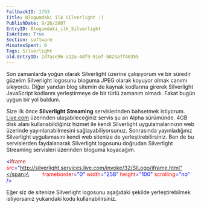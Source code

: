 ```yaml
---
FallbackID: 1793
Title: Blogumdaki ilk Silverlight :)
PublishDate: 9/26/2007
EntryID: Blogumdaki_ilk_Silverlight
IsActive: True
Section: software
MinutesSpent: 0
Tags: Silverlight
old.EntryID: 2d7ace96-a12a-4df9-91ef-b823a7f40355
---
```

Son zamanlarda yoğun olarak Silverlight üzerine çalışıyorum ve bir
süredir güzelim Silverlight logosunu bloguma JPEG olarak koyuyor olmak
canımı sıkıyordu. Diğer yandan blog sitemin de kaynak kodlarına girerek
Silverlight JavaScript kodlarını yerleştirmeye de bir türlü zamanım
olmadı. Fakat bugün uygun bir yol buldum.

Size ilk önce **Silverlight Streaming** servislerinden bahsetmek
istiyorum. [Live.com](http://silverlight.live.com/) üzerinden
ulaşabileceğiniz servis şu an Alpha sürümünde. 4GB disk alanı
kullanabildiğiniz hizmet ile kendi Silverlight uygulamalarınızın web
üzerinde yayınlanabilmesini sağlayabiliyorsunuz. Sonrasında
yayınladığınız Silverlight uygulamasını kendi web sitenize de
yerleştirebilirsiniz. Ben de bu servislerden faydalanarak Silverlight
logosunu doğrudan Silverlight Streaming servisleri üzerinden bloguma
koyacağım.

<span style="color:blue;">\<</span><span
style="color:#A31515;">iframe</span><span style=""> <span
style="color:red">src</span><span
style="color:blue">="http://silverlight.services.live.com/invoke/32/SlLogo/iframe.html"</span>\
 <span style="color:red"><span style="mso-spacerun:yes">       
</span>frameborder</span><span style="color:blue">="0"</span> <span
style="color:red">width</span><span style="color:blue">="258"</span>
<span style="color:red">height</span><span
style="color:blue">="100"</span> <span
style="color:red">scrolling</span><span style="color:blue">="no"
/\></span></span>

Eğer siz de sitenize Silverlight logosunu aşağıdaki şekilde
yerleştirebilmek istiyorsanız yukarıdaki kodu kullanabilirsiniz.


